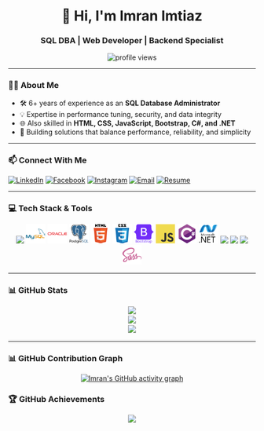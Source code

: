 <h1 align="center">👋 Hi, I'm Imran Imtiaz</h1>
<h3 align="center">SQL DBA | Web Developer | Backend Specialist</h3>

<p align="center">
  <img src="https://komarev.com/ghpvc/?username=imran-imtiaz48&label=Profile%20views&color=0e75b6&style=flat" alt="profile views" />
</p>

---

### 🧑‍💻 About Me

- 🛠️ 6+ years of experience as an **SQL Database Administrator**
- 💡 Expertise in performance tuning, security, and data integrity
- 🌐 Also skilled in **HTML, CSS, JavaScript, Bootstrap, C#, and .NET**
- 🧰 Building solutions that balance performance, reliability, and simplicity

---

### 📫 Connect With Me

[![LinkedIn](https://img.shields.io/badge/-LinkedIn-blue?style=flat-square&logo=linkedin&logoColor=white)](https://linkedin.com/in/imranimtiaz1)
[![Facebook](https://img.shields.io/badge/-Facebook-1877F2?style=flat-square&logo=facebook&logoColor=white)](https://fb.com/emraan%20imtiaz)
[![Instagram](https://img.shields.io/badge/-Instagram-C13584?style=flat-square&logo=instagram&logoColor=white)](https://instagram.com/_imran.webster)
[![Email](https://img.shields.io/badge/Gmail-D14836?style=flat-square&logo=gmail&logoColor=white)](mailto:Emraan.imtiaz48@gmail.com)
[![Resume](https://img.shields.io/badge/Resume-View-blue?style=flat-square&logo=googledrive)](https://drive.google.com/file/d/1hKotWtJdeW1OeNG308vhL9tMAD4WNlue/view?usp=drivesdk)

---

### 💻 Tech Stack & Tools

<p align="center">
  <img src="https://cdn.jsdelivr.net/gh/devicons/devicon/icons/microsoftsqlserver/microsoftsqlserver-plain.svg" width="40" />
  <img src="https://raw.githubusercontent.com/devicons/devicon/master/icons/mysql/mysql-original-wordmark.svg" width="40" />
  <img src="https://raw.githubusercontent.com/devicons/devicon/master/icons/oracle/oracle-original.svg" width="40" />
  <img src="https://raw.githubusercontent.com/devicons/devicon/master/icons/postgresql/postgresql-original-wordmark.svg" width="40" />
  <img src="https://raw.githubusercontent.com/devicons/devicon/master/icons/html5/html5-original-wordmark.svg" width="40" />
  <img src="https://raw.githubusercontent.com/devicons/devicon/master/icons/css3/css3-original-wordmark.svg" width="40" />
  <img src="https://raw.githubusercontent.com/devicons/devicon/master/icons/bootstrap/bootstrap-plain-wordmark.svg" width="40" />
  <img src="https://raw.githubusercontent.com/devicons/devicon/master/icons/javascript/javascript-original.svg" width="40" />
  <img src="https://raw.githubusercontent.com/devicons/devicon/master/icons/csharp/csharp-original.svg" width="40" />
  <img src="https://raw.githubusercontent.com/devicons/devicon/master/icons/dot-net/dot-net-original-wordmark.svg" width="40" />
  <img src="https://www.vectorlogo.zone/logos/git-scm/git-scm-icon.svg" width="40" />
  <img src="https://cdn.worldvectorlogo.com/logos/microsoft-azure-2.svg" width="40" />
  <img src="https://www.vectorlogo.zone/logos/getpostman/getpostman-icon.svg" width="40" />
  <img src="https://raw.githubusercontent.com/devicons/devicon/master/icons/sass/sass-original.svg" width="40" />
</p>

---

### 📊 GitHub Stats

<p align="center">
  <img src="https://github-readme-stats.vercel.app/api?username=imran-imtiaz48&show_icons=true&theme=tokyonight&hide_border=true" />
  <br />
  <img src="https://github-readme-streak-stats.herokuapp.com/?user=imran-imtiaz48&theme=tokyonight&hide_border=true" />
  <br />
  <img src="https://github-readme-stats.vercel.app/api/top-langs/?username=imran-imtiaz48&layout=compact&theme=tokyonight&hide_border=true" />
</p>

---

### 📊 GitHub Contribution Graph

<p align="center">
  <a href="https://github.com/imran-imtiaz48">
    <img src="https://github-readme-activity-graph.vercel.app/graph?username=imran-imtiaz48&theme=tokyo-night&area=true&hide_border=true" alt="Imran's GitHub activity graph" />
  </a>
</p>


### 🏆 GitHub Achievements

<p align="center">
  <img src="https://github-profile-trophy.vercel.app/?username=imran-imtiaz48&theme=onedark&row=1&column=6" />
</p>
